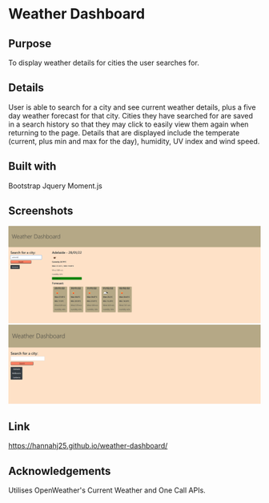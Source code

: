 # Weather Dashboard

## Purpose

To display weather details for cities the user searches for.

## Details

User is able to search for a city and see current weather details, plus a five day weather forecast for that city. Cities they have searched for are saved in a search history so that they may click to easily view them again when returning to the page. Details that are displayed include the temperate (current, plus min and max for the day), humidity, UV index and wind speed.

## Built with

Bootstrap
Jquery
Moment.js

## Screenshots

![screenshot1](./assets/images/screenshot1.png)
![screenshot2](./assets/images/screenshot2.png)

## Link

https://hannahj25.github.io/weather-dashboard/

## Acknowledgements

Utilises OpenWeather's Current Weather and One Call APIs.
